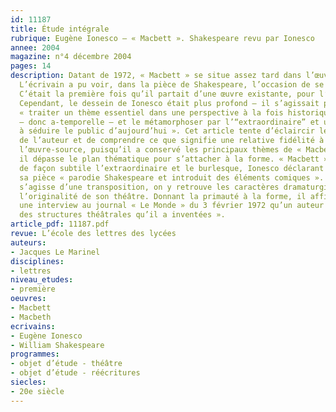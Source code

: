 ```yaml
---
id: 11187
title: Étude intégrale
rubrique: Eugène Ionesco – « Macbett ». Shakespeare revu par Ionesco
annee: 2004
magazine: n°4 décembre 2004
pages: 14
description: Datant de 1972, « Macbett » se situe assez tard dans l’œuvre de Ionesco.
  L’écrivain a pu voir, dans la pièce de Shakespeare, l’occasion de se renouveler.
  C’était la première fois qu’il partait d’une œuvre existante, pour l’adapter librement.
  Cependant, le dessein de Ionesco était plus profond – il s’agissait pour lui de
  « traiter un thème essentiel dans une perspective à la fois historique et contemporaine
  – donc a-temporelle – et le métamorphoser par l’“extraordinaire” et un humour propre
  à séduire le public d’aujourd’hui ». Cet article tente d’éclaircir les intentions
  de l’auteur et de comprendre ce que signifie une relative fidélité à l’égard de
  l’œuvre-source, puisqu’il a conservé les principaux thèmes de « Macbeth ». Puis
  il dépasse le plan thématique pour s’attacher à la forme. « Macbett » mêle en effet
  de façon subtile l’extraordinaire et le burlesque, Ionesco déclarant lui-même que
  sa pièce « parodie Shakespeare et introduit des éléments comiques ». Bien qu’il
  s’agisse d’une transposition, on y retrouve les caractères dramaturgiques qui font
  l’originalité de son théâtre. Donnant la primauté à la forme, il affirmait dans
  une interview au journal « Le Monde » du 3 février 1972 qu’un auteur « reste à cause
  des structures théâtrales qu’il a inventées ».
article_pdf: 11187.pdf
revue: L’école des lettres des lycées
auteurs:
- Jacques Le Marinel
disciplines:
- lettres
niveau_etudes:
- première
oeuvres:
- Macbett
- Macbeth
ecrivains:
- Eugène Ionesco
- William Shakespeare
programmes:
- objet d’étude - théâtre
- objet d’étude - réécritures
siecles:
- 20e siècle
---
```

